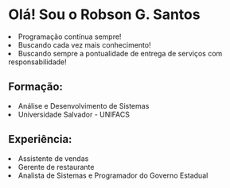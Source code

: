 # Olá! Sou o Robson G. Santos

<li>Programação contínua sempre!</li>
<li>Buscando cada vez mais conhecimento!</li>
<li>Buscando sempre a pontualidade de entrega de serviços com responsabilidade!</li>

<h2>Formação:</h2>
  <li>Análise e Desenvolvimento de Sistemas</li>
  <li>Universidade Salvador - UNIFACS</li>

<h2>Experiência:</h2>
  <li>Assistente de vendas</li>
  <li>Gerente de restaurante</li>
  <li>Analista de Sistemas e Programador do Governo Estadual</li>


